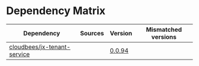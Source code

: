 # Dependency Matrix

Dependency | Sources | Version | Mismatched versions
---------- | ------- | ------- | -------------------
[cloudbees/jx-tenant-service](https://github.com/cloudbees/jx-tenant-service) |  | [0.0.94](https://github.com/cloudbees/jx-tenant-service/releases/tag/v0.0.94) | 
